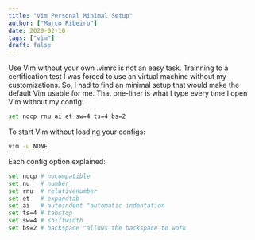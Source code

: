 ```yaml
---
title: "Vim Personal Minimal Setup"
author: ["Marco Ribeiro"]
date: 2020-02-10
tags: ["vim"]
draft: false
---
```


Use Vim without your own .vimrc is not an easy task. Trainning to a certification test I was forced to use an virtual machine without my customizations. So, I had to find an minimal setup that would make the default Vim usable for me. That one-liner is what I type every time I open Vim without my config:

```sh
set nocp rnu ai et sw=4 ts=4 bs=2
```

To start Vim without loading your configs:

```sh
vim -u NONE
```

Each config option explained:

```sh
set nocp # nocompatible
set nu   # number
set rnu  # relativenumber
set et   # expandtab
set ai   # autoindent "automatic indentation
set ts=4 # tabstop
set sw=4 # shiftwidth
set bs=2 # backspace "allows the backspace to work
```
